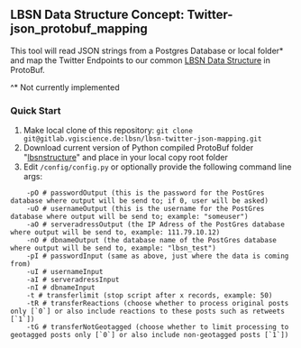 ## LBSN Data Structure Concept: Twitter-json_protobuf_mapping

This tool will read JSON strings from a Postgres Database or local folder* and map the Twitter Endpoints to our common [LBSN Data Structure](https://gitlab.vgiscience.de/lbsn/concept) in ProtoBuf.

^* Not currently implemented

### Quick Start

1. Make local clone of this repository: `git clone git@gitlab.vgiscience.de:lbsn/lbsn-twitter-json-mapping.git`
2. Download current version of Python compiled ProtoBuf folder "[lbsnstructure](https://gitlab.vgiscience.de/lbsn/concept/tree/master/examples/python)" and place in your local copy root folder
3. Edit `/config/config.py` or optionally provide the following command line args:
```
    -pO # passwordOutput (this is the password for the PostGres database where output will be send to; if 0, user will be asked)  
    -uO # usernameOutput (this is the username for the PostGres database where output will be send to; example: "someuser")  
    -aO # serveradressOutput (the IP Adress of the PostGres database where output will be send to, example: 111.79.10.12)  
    -nO # dbnameOutput (the database name of the PostGres database where output will be send to, example: "lbsn_test")  
    -pI # passwordInput (same as above, just where the data is coming from)  
    -uI # usernameInput  
    -aI # serveradressInput  
    -nI # dbnameInput  
    -t # transferlimit (stop script after x records, example: 50)  
    -tR # transferReactions (choose whether to process original posts only [`0`] or also include reactions to these posts such as retweets [`1`])  
    -tG # transferNotGeotagged (choose whether to limit processing to geotagged posts only [`0`] or also include non-geotagged posts [`1`])  
```
